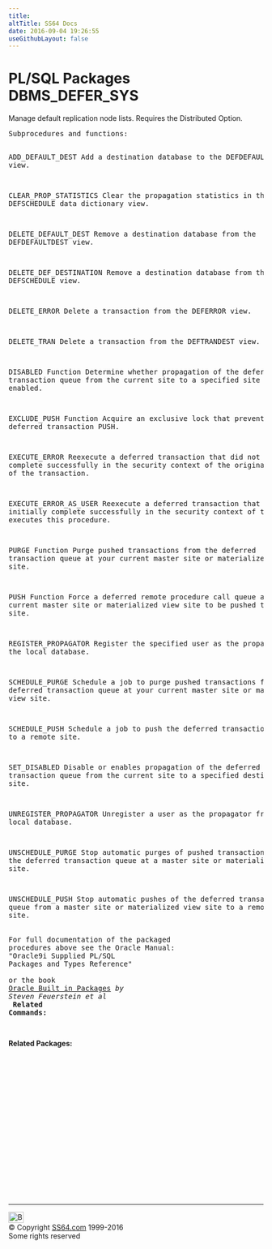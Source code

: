 ```yaml
---
title:
altTitle: SS64 Docs
date: 2016-09-04 19:26:55
useGithubLayout: false
---
```

<!-- #BeginLibraryItem "/Library/head_orapack.lbi" --><!-- #EndLibraryItem --><h1>PL/SQL Packages DBMS_DEFER_SYS</h1> 
<p>Manage default replication node lists. Requires the Distributed 
  Option.</p>
<pre>Subprocedures and functions:

ADD_DEFAULT_DEST       Add a destination database to the DEFDEFAULTDEST view. 

CLEAR_PROP_STATISTICS  Clear the propagation statistics in the DEFSCHEDULE data dictionary view. 

DELETE_DEFAULT_DEST    Remove a destination database from the DEFDEFAULTDEST view. 

DELETE_DEF_DESTINATION Remove a destination database from the DEFSCHEDULE view. 

DELETE_ERROR           Delete a transaction from the DEFERROR view. 

DELETE_TRAN            Delete a transaction from the DEFTRANDEST view.  

DISABLED Function      Determine whether propagation of the deferred transaction queue from the current site to a specified site is enabled.  

EXCLUDE_PUSH Function  Acquire an exclusive lock that prevents deferred transaction PUSH. 

EXECUTE_ERROR          Reexecute a deferred transaction that did not initially complete successfully in the security context of the original receiver of the transaction. 

EXECUTE_ERROR_AS_USER  Reexecute a deferred transaction that did not initially complete successfully in the security context of the user who executes this procedure. 

PURGE Function         Purge pushed transactions from the deferred transaction queue at your current master site or materialized view site. 

PUSH Function          Force a deferred remote procedure call queue at your current master site or materialized view site to be pushed to a remote site. 

REGISTER_PROPAGATOR    Register the specified user as the propagator for the local database.  

SCHEDULE_PURGE         Schedule a job to purge pushed transactions from the deferred transaction queue at your current master site or materialized view site.  

SCHEDULE_PUSH          Schedule a job to push the deferred transaction queue to a remote site. 

SET_DISABLED           Disable or enables propagation of the deferred transaction queue from the current site to a specified destination site. 

UNREGISTER_PROPAGATOR  Unregister a user as the propagator from the local database. 

UNSCHEDULE_PURGE       Stop automatic purges of pushed transactions from the deferred transaction queue at a master site or materialized view site. 

UNSCHEDULE_PUSH        Stop automatic pushes of the deferred transaction queue from a master site or materialized view site to a remote site.    
<span class="body"><b><br></b>For full documentation of the packaged procedures above see the Oracle Manual:<br>"Oracle9i Supplied PL/SQL Packages and Types Reference"<b><br><br></b>or the book <a href="../links/orasqllinks.html">Oracle Built in Packages</a> <i>by Steven Feuerstein et al</i><b></b><b><br>
Related Commands:<br></b><br></span></pre>
<p><span class="body"><b>Related Packages:</b></span> </p>
<p><span class="body"><br>
  </span></p><!-- #BeginLibraryItem "/Library/foot_ora.lbi" --><p>
<!-- oracle-footer -->
<ins class="adsbygoogle" style="display:inline-block;width:300px;height:250px" data-ad-client="ca-pub-6140977852749469" data-ad-slot="4275490898"></ins>
<script>
(adsbygoogle = window.adsbygoogle || []).push({});
</script></p>
<hr>
<div id="bl" class="footer"><a href="DBMS_DEFER_SYS.html#"><img src="../images/top.png" width="30" height="22" alt="Back to the Top"></a></div>
<div id="br" class="footer, tagline">© Copyright <a href="http://ss64.com/">SS64.com</a> 1999-2016<br>
Some rights reserved</div><!-- #EndLibraryItem -->

